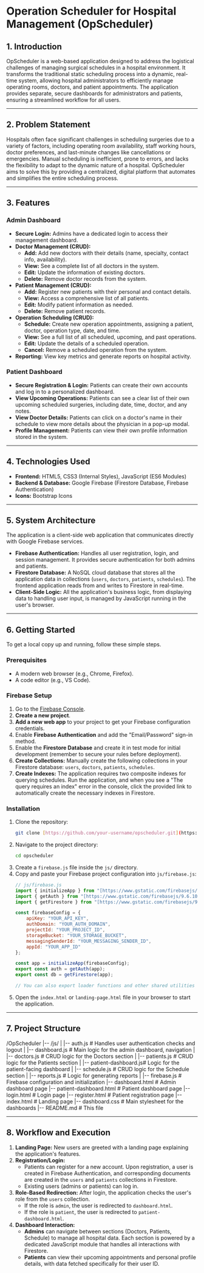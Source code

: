 # Operation Scheduler for Hospital Management (OpScheduler)

## 1. Introduction

OpScheduler is a web-based application designed to address the logistical challenges of managing surgical schedules in a hospital environment. It transforms the traditional static scheduling process into a dynamic, real-time system, allowing hospital administrators to efficiently manage operating rooms, doctors, and patient appointments. The application provides separate, secure dashboards for administrators and patients, ensuring a streamlined workflow for all users.

---

## 2. Problem Statement

Hospitals often face significant challenges in scheduling surgeries due to a variety of factors, including operating room availability, staff working hours, doctor preferences, and last-minute changes like cancellations or emergencies. Manual scheduling is inefficient, prone to errors, and lacks the flexibility to adapt to the dynamic nature of a hospital. OpScheduler aims to solve this by providing a centralized, digital platform that automates and simplifies the entire scheduling process.

---

## 3. Features

### Admin Dashboard
- **Secure Login:** Admins have a dedicated login to access their management dashboard.
- **Doctor Management (CRUD):**
    - **Add:** Add new doctors with their details (name, specialty, contact info, availability).
    - **View:** See a complete list of all doctors in the system.
    - **Edit:** Update the information of existing doctors.
    - **Delete:** Remove doctor records from the system.
- **Patient Management (CRUD):**
    - **Add:** Register new patients with their personal and contact details.
    - **View:** Access a comprehensive list of all patients.
    - **Edit:** Modify patient information as needed.
    - **Delete:** Remove patient records.
- **Operation Scheduling (CRUD):**
    - **Schedule:** Create new operation appointments, assigning a patient, doctor, operation type, date, and time.
    - **View:** See a full list of all scheduled, upcoming, and past operations.
    - **Edit:** Update the details of a scheduled operation.
    - **Cancel:** Remove a scheduled operation from the system.
- **Reporting:** View key metrics and generate reports on hospital activity.

### Patient Dashboard
- **Secure Registration & Login:** Patients can create their own accounts and log in to a personalized dashboard.
- **View Upcoming Operations:** Patients can see a clear list of their own upcoming scheduled surgeries, including date, time, doctor, and any notes.
- **View Doctor Details:** Patients can click on a doctor's name in their schedule to view more details about the physician in a pop-up modal.
- **Profile Management:** Patients can view their own profile information stored in the system.

---

## 4. Technologies Used

- **Frontend:** HTML5, CSS3 (Internal Styles), JavaScript (ES6 Modules)
- **Backend & Database:** Google Firebase (Firestore Database, Firebase Authentication)
- **Icons:** Bootstrap Icons

---

## 5. System Architecture

The application is a client-side web application that communicates directly with Google Firebase services.

- **Firebase Authentication:** Handles all user registration, login, and session management. It provides secure authentication for both admins and patients.
- **Firestore Database:** A NoSQL cloud database that stores all the application data in collections (`users`, `doctors`, `patients`, `schedules`). The frontend application reads from and writes to Firestore in real-time.
- **Client-Side Logic:** All the application's business logic, from displaying data to handling user input, is managed by JavaScript running in the user's browser.

---

## 6. Getting Started

To get a local copy up and running, follow these simple steps.

### Prerequisites
- A modern web browser (e.g., Chrome, Firefox).
- A code editor (e.g., VS Code).

### Firebase Setup
1.  Go to the [Firebase Console](https://console.firebase.google.com/).
2.  **Create a new project**.
3.  **Add a new web app** to your project to get your Firebase configuration credentials.
4.  Enable **Firebase Authentication** and add the "Email/Password" sign-in method.
5.  Enable the **Firestore Database** and create it in test mode for initial development (remember to secure your rules before deployment).
6.  **Create Collections:** Manually create the following collections in your Firestore database: `users`, `doctors`, `patients`, `schedules`.
7.  **Create Indexes:** The application requires two composite indexes for querying schedules. Run the application, and when you see a "The query requires an index" error in the console, click the provided link to automatically create the necessary indexes in Firestore.

### Installation
1.  Clone the repository:
    ```sh
    git clone [https://github.com/your-username/opscheduler.git](https://github.com/your-username/opscheduler.git)
    ```
2.  Navigate to the project directory:
    ```sh
    cd opscheduler
    ```
3.  Create a `firebase.js` file inside the `js/` directory.
4.  Copy and paste your Firebase project configuration into `js/firebase.js`:
    ```javascript
    // js/firebase.js
    import { initializeApp } from "[https://www.gstatic.com/firebasejs/9.6.10/firebase-app.js](https://www.gstatic.com/firebasejs/9.6.10/firebase-app.js)";
    import { getAuth } from "[https://www.gstatic.com/firebasejs/9.6.10/firebase-auth.js](https://www.gstatic.com/firebasejs/9.6.10/firebase-auth.js)";
    import { getFirestore } from "[https://www.gstatic.com/firebasejs/9.6.10/firebase-firestore.js](https://www.gstatic.com/firebasejs/9.6.10/firebase-firestore.js)";

    const firebaseConfig = {
        apiKey: "YOUR_API_KEY",
        authDomain: "YOUR_AUTH_DOMAIN",
        projectId: "YOUR_PROJECT_ID",
        storageBucket: "YOUR_STORAGE_BUCKET",
        messagingSenderId: "YOUR_MESSAGING_SENDER_ID",
        appId: "YOUR_APP_ID"
    };

    const app = initializeApp(firebaseConfig);
    export const auth = getAuth(app);
    export const db = getFirestore(app);

    // You can also export loader functions and other shared utilities from here.
    ```
5.  Open the `index.html` or `landing-page.html` file in your browser to start the application.

---

## 7. Project Structure


/OpScheduler
|-- /js/
|   |-- auth.js             # Handles user authentication checks and logout
|   |-- dashboard.js        # Main logic for the admin dashboard, navigation
|   |-- doctors.js          # CRUD logic for the Doctors section
|   |-- patients.js         # CRUD logic for the Patients section
|   |-- patient-dashboard.js# Logic for the patient-facing dashboard
|   |-- schedule.js         # CRUD logic for the Schedule section
|   |-- reports.js          # Logic for generating reports
|   |-- firebase.js         # Firebase configuration and initialization
|-- dashboard.html          # Admin dashboard page
|-- patient-dashboard.html  # Patient dashboard page
|-- login.html              # Login page
|-- register.html           # Patient registration page
|-- index.html              # Landing page
|-- dashboard.css           # Main stylesheet for the dashboards
|-- README.md               # This file


---

## 8. Workflow and Execution

1.  **Landing Page:** New users are greeted with a landing page explaining the application's features.
2.  **Registration/Login:**
    - Patients can register for a new account. Upon registration, a user is created in Firebase Authentication, and corresponding documents are created in the `users` and `patients` collections in Firestore.
    - Existing users (admins or patients) can log in.
3.  **Role-Based Redirection:** After login, the application checks the user's role from the `users` collection.
    - If the role is `admin`, the user is redirected to `dashboard.html`.
    - If the role is `patient`, the user is redirected to `patient-dashboard.html`.
4.  **Dashboard Interaction:**
    - **Admins** can navigate between sections (Doctors, Patients, Schedule) to manage all hospital data. Each section is powered by a dedicated JavaScript module that handles all interactions with Firestore.
    - **Patients** can view their upcoming appointments and personal profile details, with data fetched specifically for their user ID.
